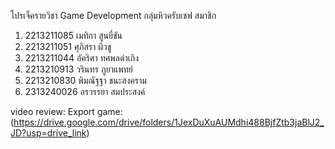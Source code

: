 โปรเจ็ครายวิชา Game Development กลุ่มหิวครับเชฟ 
สมาชิก
1. 2213211085 เมทิกา สูนยี่ขัน
2. 2213211051 ศุภิสรา ผิวชู
3. 2213211044 อัคริศา ทศพลดำเกิง
4. 2213210913 วรินทร ภูยาแพทย์
5. 2213210830 พิมณัฐฐา ชนะสงคราม
6. 2313240026 อรวรรยา สมประสงค์

video review:
Export game: (https://drive.google.com/drive/folders/1JexDuXuAUMdhi488BjfZtb3jaBlJ2_JD?usp=drive_link)

 
 

